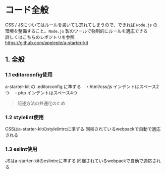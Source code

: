 # コード全般 

CSS / JSについてはルールを書いても忘れてしまうので、できれば `Node.js` の環境を整備すること。`Node.js` 製のツールで強制的にルールを適応できる<br/>
詳しくはこちらのレポジトリを参照<br/>
https://github.com/appleple/a-starter-kit

## 1. 全般
### 1.1 editorconfig使用 
a-starter-kit の .editorconfig に準ずる　・html/css/js インデントはスペース2つ　・php インデントはスペース4つ</td>
> 記述方法の共通化のため
### 1.2 stylelint使用 
CSSはa-starter-kitのstylelintrcに準ずる 同梱されているwebpackで自動で適応される
### 1.3 eslint使用 
JSはa-starter-kitのeslintrcに準ずる 同梱されているwebpackで自動で適応される
